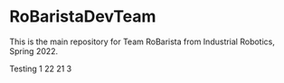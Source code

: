 # RoBaristaDevTeam

This is the main repository for Team RoBarista from Industrial Robotics, Spring 2022.


Testing  1 22 21 3